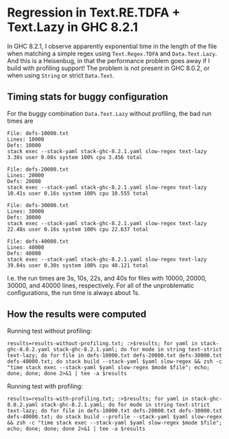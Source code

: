 Regression in Text.RE.TDFA + Text.Lazy in GHC 8.2.1
===================================================

In GHC 8.2.1, I observe apparently exponential time in the length of
the file when matching a simple regex using `Text.Regex.TDFA` and
`Data.Text.Lazy`. And this is a Heisenbug, in that the performance
problem goes away if I build with profiling support! The problem is
not present in GHC 8.0.2, or when using `String` or strict
`Data.Text`.

Timing stats for buggy configuration
------------------------------------

For the buggy combination `Data.Text.Lazy` without profiling, the bad
run times are

    File: defs-10000.txt
    Lines: 10000
    Defs: 10000
    stack exec --stack-yaml stack-ghc-8.2.1.yaml slow-regex text-lazy   3.38s user 0.08s system 100% cpu 3.456 total

    File: defs-20000.txt
    Lines: 20000
    Defs: 20000
    stack exec --stack-yaml stack-ghc-8.2.1.yaml slow-regex text-lazy   10.41s user 0.16s system 100% cpu 10.555 total

    File: defs-30000.txt
    Lines: 30000
    Defs: 30000
    stack exec --stack-yaml stack-ghc-8.2.1.yaml slow-regex text-lazy   22.48s user 0.16s system 100% cpu 22.637 total

    File: defs-40000.txt
    Lines: 40000
    Defs: 40000
    stack exec --stack-yaml stack-ghc-8.2.1.yaml slow-regex text-lazy   39.84s user 0.30s system 100% cpu 40.121 total

I.e. the run times are 3s, 10s, 22s, and 40s for files with 10000,
20000, 30000, and 40000 lines, respectively. For all of the
unproblematic configurations, the run time is always about 1s.

How the results were computed
-----------------------------

Running test without profiling:

    results=results-without-profiling.txt; :>$results; for yaml in stack-ghc-8.0.2.yaml stack-ghc-8.2.1.yaml; do for mode in string text-strict text-lazy; do for file in defs-10000.txt defs-20000.txt defs-30000.txt defs-40000.txt; do stack build --stack-yaml $yaml slow-regex && zsh -c "time stack exec --stack-yaml $yaml slow-regex $mode $file"; echo; done; done; done 2>&1 | tee -a $results

Running test with profiling:

    results=results-with-profiling.txt; :>$results; for yaml in stack-ghc-8.0.2.yaml stack-ghc-8.2.1.yaml; do for mode in string text-strict text-lazy; do for file in defs-10000.txt defs-20000.txt defs-30000.txt defs-40000.txt; do stack build --profile --stack-yaml $yaml slow-regex && zsh -c "time stack exec --stack-yaml $yaml slow-regex $mode $file"; echo; done; done; done 2>&1 | tee -a $results
